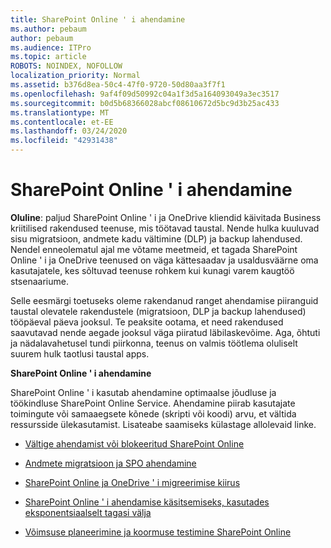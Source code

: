 ```yaml
---
title: SharePoint Online ' i ahendamine
ms.author: pebaum
author: pebaum
ms.audience: ITPro
ms.topic: article
ROBOTS: NOINDEX, NOFOLLOW
localization_priority: Normal
ms.assetid: b376d8ea-50c4-47f0-9720-50d80aa3f7f1
ms.openlocfilehash: 9af4f09d50992c04a1f3d5a164093049a3ec3517
ms.sourcegitcommit: b0d5b68366028abcf08610672d5bc9d3b25ac433
ms.translationtype: MT
ms.contentlocale: et-EE
ms.lasthandoff: 03/24/2020
ms.locfileid: "42931438"
---
```

# <a name="sharepoint-online-throttling"></a>SharePoint Online ' i ahendamine

**Oluline**: paljud SharePoint Online ' i ja OneDrive kliendid käivitada Business kriitilised rakendused teenuse, mis töötavad taustal. Nende hulka kuuluvad sisu migratsioon, andmete kadu vältimine (DLP) ja backup lahendused. Nendel enneolematul ajal me võtame meetmeid, et tagada SharePoint Online ' i ja OneDrive teenused on väga kättesaadav ja usaldusväärne oma kasutajatele, kes sõltuvad teenuse rohkem kui kunagi varem kaugtöö stsenaariume.

Selle eesmärgi toetuseks oleme rakendanud ranget ahendamise piiranguid taustal olevatele rakendustele (migratsioon, DLP ja backup lahendused) tööpäeval päeva jooksul. Te peaksite ootama, et need rakendused saavutavad nende aegade jooksul väga piiratud läbilaskevõime. Aga, õhtuti ja nädalavahetusel tundi piirkonna, teenus on valmis töötlema oluliselt suurem hulk taotlusi taustal apps.

**SharePoint Online ' i ahendamine**

SharePoint Online ' i kasutab ahendamine optimaalse jõudluse ja töökindluse SharePoint Online Service. Ahendamine piirab kasutajate toimingute või samaaegsete kõnede (skripti või koodi) arvu, et vältida ressursside ülekasutamist. Lisateabe saamiseks külastage allolevaid linke.

- [Vältige ahendamist või blokeeritud SharePoint Online](https://docs.microsoft.com/sharepoint/dev/general-development/how-to-avoid-getting-throttled-or-blocked-in-sharepoint-online)

- [Andmete migratsioon ja SPO ahendamine](https://blogs.technet.microsoft.com/sposupport/2017/08/12/data-migration-and-spo-service-throttling/)

- [SharePoint Online ja OneDrive ' i migreerimise kiirus](https://docs.microsoft.com/sharepointmigration/sharepoint-online-and-onedrive-migration-speed)

 - [SharePoint Online ' i ahendamise käsitsemiseks, kasutades eksponentsiaalselt tagasi välja](https://docs.microsoft.com/sharepoint/dev/solution-guidance/handle-sharepoint-online-throttling-by-using-exponential-back-off)

- [Võimsuse planeerimine ja koormuse testimine SharePoint Online](https://docs.microsoft.com/office365/enterprise/capacity-planning-and-load-testing-sharepoint-online)

